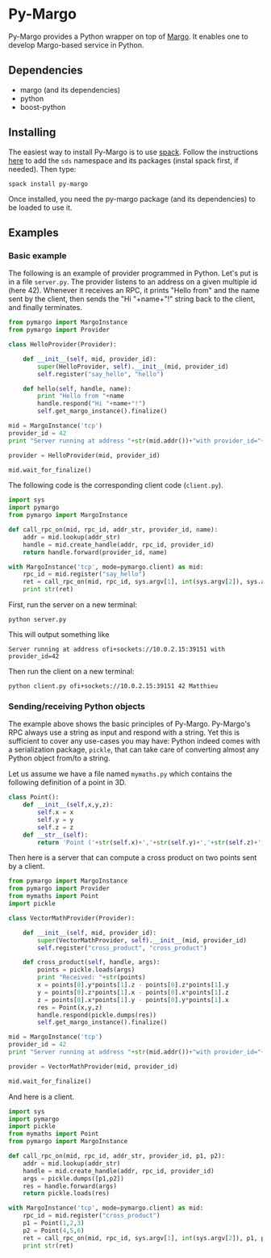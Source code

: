 # Py-Margo

Py-Margo provides a Python wrapper on top of [Margo](https://xgitlab.cels.anl.gov/sds/margo).
It enables one to develop Margo-based service in Python.

## Dependencies

* margo (and its dependencies)
* python
* boost-python

## Installing

The easiest way to install Py-Margo is to use [spack](https://spack.io/). 
Follow the instructions [here](https://xgitlab.cels.anl.gov/sds/sds-repo) 
to add the `sds` namespace and its packages (instal spack first, if needed).
Then type:

```
spack install py-margo
```

Once installed, you need the py-margo package (and its dependencies) to
be loaded to use it.

## Examples

### Basic example

The following is an example of provider programmed in Python.
Let's put is in a file `server.py`.
The provider listens to an address on a given multiple id (here 42).
Whenever it receives an RPC, it prints "Hello from" and the name sent
by the client, then sends the "Hi "+name+"!" string back to the client,
and finally terminates.

```python
from pymargo import MargoInstance
from pymargo import Provider

class HelloProvider(Provider):

	def __init__(self, mid, provider_id):
		super(HelloProvider, self).__init__(mid, provider_id)
		self.register("say_hello", "hello")

	def hello(self, handle, name):
		print "Hello from "+name
		handle.respond("Hi "+name+"!")
		self.get_margo_instance().finalize()

mid = MargoInstance('tcp')
provider_id = 42
print "Server running at address "+str(mid.addr())+"with provider_id="+str(provider_id)

provider = HelloProvider(mid, provider_id)

mid.wait_for_finalize()
```

The following code is the corresponding client code (`client.py`).

```python
import sys
import pymargo
from pymargo import MargoInstance

def call_rpc_on(mid, rpc_id, addr_str, provider_id, name):
	addr = mid.lookup(addr_str)
	handle = mid.create_handle(addr, rpc_id, provider_id)
	return handle.forward(provider_id, name)

with MargoInstance('tcp', mode=pymargo.client) as mid:
	rpc_id = mid.register("say_hello")
	ret = call_rpc_on(mid, rpc_id, sys.argv[1], int(sys.argv[2]), sys.argv[3])
	print str(ret)
```

First, run the server on a new terminal:

```
python server.py
```
This will output something like
```
Server running at address ofi+sockets://10.0.2.15:39151 with provider_id=42
```

Then run the client on a new terminal:

```
python client.py ofi+sockets://10.0.2.15:39151 42 Matthieu
```

### Sending/receiving Python objects

The example above shows the basic principles of Py-Margo.
Py-Margo's RPC always use a string as input and respond with a string.
Yet this is sufficient to cover any use-cases you may have: Python
indeed comes with a serialization package, `pickle`, that can take
care of converting almost any Python object from/to a string.

Let us assume we have a file named `mymaths.py` which contains the
following definition of a point in 3D.

```python
class Point():
	def __init__(self,x,y,z):
		self.x = x
		self.y = y
		self.z = z
	def __str__(self):
		return 'Point ('+str(self.x)+','+str(self.y)+','+str(self.z)+')'
```

Then here is a server that can compute a cross product on two points sent by
a client.

```python
from pymargo import MargoInstance
from pymargo import Provider
from mymaths import Point
import pickle

class VectorMathProvider(Provider):

	def __init__(self, mid, provider_id):
		super(VectorMathProvider, self).__init__(mid, provider_id)
		self.register("cross_product", "cross_product")

	def cross_product(self, handle, args):
		points = pickle.loads(args)
		print "Received: "+str(points)
		x = points[0].y*points[1].z - points[0].z*points[1].y
		y = points[0].z*points[1].x - points[0].x*points[1].z
		z = points[0].x*points[1].y - points[0].y*points[1].x
		res = Point(x,y,z)
		handle.respond(pickle.dumps(res))
		self.get_margo_instance().finalize()

mid = MargoInstance('tcp')
provider_id = 42
print "Server running at address "+str(mid.addr())+"with provider_id="+str(provider_id)

provider = VectorMathProvider(mid, provider_id)

mid.wait_for_finalize()
```

And here is a client.

```python
import sys
import pymargo
import pickle
from mymaths import Point
from pymargo import MargoInstance

def call_rpc_on(mid, rpc_id, addr_str, provider_id, p1, p2):
	addr = mid.lookup(addr_str)
	handle = mid.create_handle(addr, rpc_id, provider_id)
	args = pickle.dumps([p1,p2])
	res = handle.forward(args)
	return pickle.loads(res)

with MargoInstance('tcp', mode=pymargo.client) as mid:
	rpc_id = mid.register("cross_product")
	p1 = Point(1,2,3)
	p2 = Point(4,5,6)
	ret = call_rpc_on(mid, rpc_id, sys.argv[1], int(sys.argv[2]), p1, p2)
	print str(ret)
```

